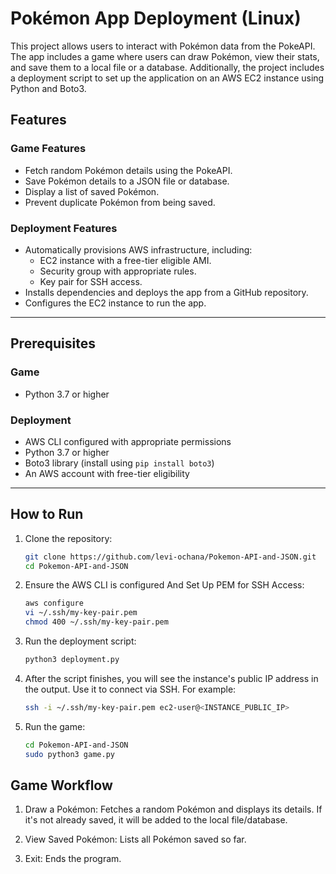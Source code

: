 # Pokémon App Deployment (Linux)

This project allows users to interact with Pokémon data from the PokeAPI. The app includes a game where users can draw Pokémon, view their stats, and save them to a local file or a database. Additionally, the project includes a deployment script to set up the application on an AWS EC2 instance using Python and Boto3.

## Features

### Game Features
- Fetch random Pokémon details using the PokeAPI.
- Save Pokémon details to a JSON file or database.
- Display a list of saved Pokémon.
- Prevent duplicate Pokémon from being saved.

### Deployment Features
- Automatically provisions AWS infrastructure, including:
  - EC2 instance with a free-tier eligible AMI.
  - Security group with appropriate rules.
  - Key pair for SSH access.
- Installs dependencies and deploys the app from a GitHub repository.
- Configures the EC2 instance to run the app.

---

## Prerequisites

### Game
- Python 3.7 or higher

### Deployment
- AWS CLI configured with appropriate permissions
- Python 3.7 or higher
- Boto3 library (install using `pip install boto3`)
- An AWS account with free-tier eligibility

---

## How to Run

1. Clone the repository:
   ```bash
   git clone https://github.com/levi-ochana/Pokemon-API-and-JSON.git
   cd Pokemon-API-and-JSON

2. Ensure the AWS CLI is configured And Set Up PEM for SSH Access:
   ```bash
   aws configure
   vi ~/.ssh/my-key-pair.pem
   chmod 400 ~/.ssh/my-key-pair.pem

   
3. Run the deployment script:
   ```bash
   python3 deployment.py

4. After the script finishes, you will see the instance's public IP address in the output. Use it to connect via SSH. For example:
   ```bash
   ssh -i ~/.ssh/my-key-pair.pem ec2-user@<INSTANCE_PUBLIC_IP>

5. Run the game:
   ```bash
   cd Pokemon-API-and-JSON
   sudo python3 game.py


## Game Workflow
1. Draw a Pokémon: Fetches a random Pokémon and displays its details. If it's not already saved, it will be added to the local file/database.

2. View Saved Pokémon: Lists all Pokémon saved so far.

3. Exit: Ends the program.
